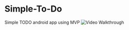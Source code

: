# Simple-To-Do
Simple TODO android app using MVP
<img src='http://i.imgur.com/mikolasw/Simple-To-Do/blob/master/SIMPLE_TO_DO.gif' title='Video Walkthrough' width='' alt='Video Walkthrough' />
